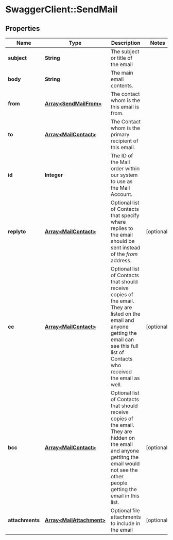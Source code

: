 # SwaggerClient::SendMail

## Properties
Name | Type | Description | Notes
------------ | ------------- | ------------- | -------------
**subject** | **String** | The subject or title of the email | 
**body** | **String** | The main email contents. | 
**from** | [**Array&lt;SendMailFrom&gt;**](SendMailFrom.md) | The contact whom is the this email is from. | 
**to** | [**Array&lt;MailContact&gt;**](MailContact.md) | The Contact whom is the primary recipient of this email. | 
**id** | **Integer** | The ID of the Mail order within our system to use as the Mail Account. | 
**replyto** | [**Array&lt;MailContact&gt;**](MailContact.md) | Optional list of Contacts that specify where replies to the email should be sent instead of the _from_ address. | [optional] 
**cc** | [**Array&lt;MailContact&gt;**](MailContact.md) | Optional list of Contacts that should receive copies of the email.  They are listed on the email and anyone getting the email can see this full list of Contacts who received the email as well. | [optional] 
**bcc** | [**Array&lt;MailContact&gt;**](MailContact.md) | Optional list of Contacts that should receive copies of the email.  They are hidden on the email and anyone gettitng the email would not see the other people getting the email in this list. | [optional] 
**attachments** | [**Array&lt;MailAttachment&gt;**](MailAttachment.md) | Optional file attachments to include in the email | [optional] 

